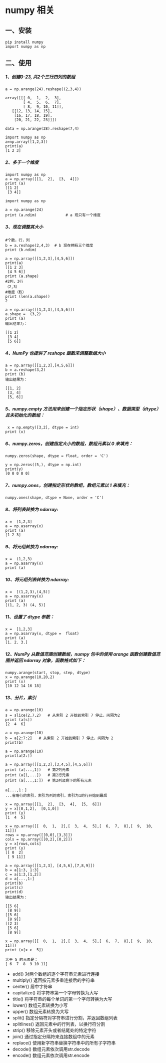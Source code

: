 # numpy 相关

[](http://www.runoob.com/numpy/numpy-tutorial.html)
[](https://blog.csdn.net/qq351469076/article/details/78817378)

## 一、安装

```
pip install numpy
import numpy as np
```

## 二、使用

##### 1、创建0-23, 共2个三行四列的数组
```
a = np.arange(24).reshape((2,3,4))

array([[[ 0,  1,  2,  3],
        [ 4,  5,  6,  7],
        [ 8,  9, 10, 11]],
   [[12, 13, 14, 15],
    [16, 17, 18, 19],
    [20, 21, 22, 23]]])
    
data = np.arange(28).reshape(7,4)	

import numpy as np
a=np.array([1,2,3])
print(a)
[1 2 3]
```

##### 2、多于一个维度  
```
import numpy as np 
a = np.array([[1,  2],  [3,  4]])  
print (a)
[[1 2]
 [3 4]]

import numpy as np 

a = np.arange(24)  
print (a.ndim)             # a 现只有一个维度
```

##### 3、现在调整其大小

```
#个数，行，列
b = a.reshape(2,4,3)  # b 现在拥有三个维度
print (b.ndim)

a = np.array([[1,2,3],[4,5,6]])  
print(a)
[[1 2 3]
 [4 5 6]]
print (a.shape)
#2列，3行
（2,3）
#维度（秩）
print (len(a.shape))
2

a = np.array([[1,2,3],[4,5,6]]) 
a.shape =  (3,2)  
print (a)
输出结果为：

[[1 2]
 [3 4]
 [5 6]]
```

##### 4、NumPy 也提供了 reshape 函数来调整数组大小

```
a = np.array([[1,2,3],[4,5,6]]) 
b = a.reshape(3,2)  
print (b)
输出结果为：

[[1, 2] 
 [3, 4] 
 [5, 6]]
```

##### 5、numpy.empty 方法用来创建一个指定形状（shape）、数据类型（dtype）且未初始化的数组：

```
 x = np.empty([3,2], dtype = int) 
print (x)
```

##### 6、numpy.zeros，创建指定大小的数组，数组元素以 0 来填充：

```
numpy.zeros(shape, dtype = float, order = 'C')

y = np.zeros((5,), dtype = np.int) 
print(y)
[0 0 0 0 0]
```

##### 7、numpy.ones，创建指定形状的数组，数组元素以 1 来填充：

```
numpy.ones(shape, dtype = None, order = 'C')
```

##### 8、将列表转换为 ndarray:

```
x =  [1,2,3] 
a = np.asarray(x)  
print (a)
[1 2 3] 
```

##### 9、将元组转换为 ndarray:

```
x =  (1,2,3) 
a = np.asarray(x)  
print (a)
```

##### 10、将元组列表转换为 ndarray:

```
x =  [(1,2,3),(4,5)] 
a = np.asarray(x)  
print (a)
[(1, 2, 3) (4, 5)]
```

##### 11、设置了 dtype 参数：

```
x =  [1,2,3] 
a = np.asarray(x, dtype =  float)  
print (a)
[1. 2. 3.]
```

##### 12、NumPy 从数值范围创建数组，numpy 包中的使用 arange 函数创建数值范围并返回 ndarray 对象，函数格式如下：

```
numpy.arange(start, stop, step, dtype)
x = np.arange(10,20,2)  
print (x)
[10 12 14 16 18]
```

##### 13、分片，索引

```
a = np.arange(10)
s = slice(2,7,2)   # 从索引 2 开始到索引 7 停止，间隔为2
print (a[s])
[2  4  6]

a = np.arange(10)  
b = a[2:7:2]   # 从索引 2 开始到索引 7 停止，间隔为 2
print(b)

a = np.arange(10)
print(a[2:])

a = np.array([[1,2,3],[3,4,5],[4,5,6]])  
print (a[...,1])   # 第2列元素
print (a[1,...])   # 第2行元素
print (a[...,1:])  # 第2列及剩下的所有元素

a[...,1：]
...省略行的索引，索引为列的索引，索引为1的行开始到最后

x = np.array([[1,  2],  [3,  4],  [5,  6]]) 
y = x[[0,1,2],  [0,1,0]]  
print (y)
[1  4  5]

x = np.array([[  0,  1,  2],[  3,  4,  5],[  6,  7,  8],[  9,  10,  11]])  
rows = np.array([[0,0],[3,3]]) 
cols = np.array([[0,2],[0,2]]) 
y = x[rows,cols]  
print (y)
[[ 0  2]
 [ 9 11]]

a = np.array([[1,2,3], [4,5,6],[7,8,9]])
b = a[1:3, 1:3]
c = a[1:3,[1,2]]
d = a[...,1:]
print(b)
print(c)
print(d)
输出结果为：

[[5 6]
 [8 9]]
[[5 6]
 [8 9]]
[[2 3]
 [5 6]
 [8 9]]

x = np.array([[  0,  1,  2],[  3,  4,  5],[  6,  7,  8],[  9,  10,  11]])  
print (x[x >  5])

大于 5 的元素是：
[ 6  7  8  9 10 11]
```

* add()	对两个数组的逐个字符串元素进行连接
* multiply()	返回按元素多重连接后的字符串
* center()	居中字符串
* capitalize()	将字符串第一个字母转换为大写
* title()	将字符串的每个单词的第一个字母转换为大写
* lower()	数组元素转换为小写
* upper()	数组元素转换为大写
* split()	指定分隔符对字符串进行分割，并返回数组列表
* splitlines()	返回元素中的行列表，以换行符分割
* strip()	移除元素开头或者结尾处的特定字符
* join()	通过指定分隔符来连接数组中的元素
* replace()	使用新字符串替换字符串中的所有子字符串
* decode()	数组元素依次调用str.decode
* encode()	数组元素依次调用str.encode